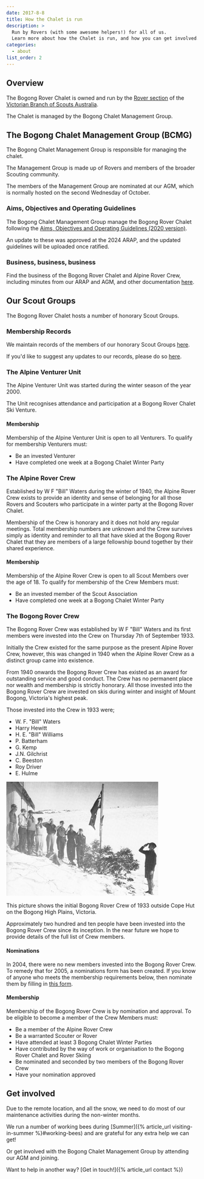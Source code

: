 ```yaml
---
date: 2017-8-8
title: How the Chalet is run
description: >
  Run by Rovers (with some awesome helpers!) for all of us.
  Learn more about how the Chalet is run, and how you can get involved.
categories:
  - about
list_order: 2
---
```


## Overview

The Bogong Rover Chalet is owned and run by the [Rover section](http://www.vicrovers.com.au/)
of the [Victorian Branch of Scouts Australia](http://scoutsvictoria.com.au/).

The Chalet is managed by the Bogong Chalet Management Group.

## The Bogong Chalet Management Group (BCMG)

The Bogong Chalet Management Group is responsible for managing the chalet.

The Management Group is made up of Rovers and members of the broader Scouting
community.

The members of the Management Group are nominated at our AGM, which is normally
hosted on the second Wednesday of October.

### Aims, Objectives and Operating Guidelines

The Bogong Chalet Management Group manage the Bogong Rover Chalet following the
[Aims, Objectives and Operating Guidelines (2020 version)](/uploads/operating_guidelines.pdf).

An update to these was approved at the 2024 ARAP, and the updated guidelines
will be uploaded once ratified.

### Business, business, business

Find the business of the Bogong Rover Chalet and Alpine Rover Crew, including
minutes from our ARAP and AGM, and other documentation [here](https://drive.google.com/drive/folders/1-C-mW6y0dm0QlS12mLP29PQh6CHiSs6U?usp=sharing).

## Our Scout Groups

The Bogong Rover Chalet hosts a number of honorary Scout Groups.

### Membership Records

We maintain records of the members of our honorary Scout Groups [here](https://bit.ly/bogong-group-members).

If you'd like to suggest any updates to our records, please do so [here](https://bit.ly/bogonggroupmembersupdates).

### The Alpine Venturer Unit

The Alpine Venturer Unit was started during the winter season of the year 2000.

The Unit recognises attendance and participation at a Bogong Rover Chalet Ski
Venture.

#### Membership

Membership of the Alpine Venturer Unit is open to all Venturers. To qualify for
membership Venturers must:

- Be an invested Venturer
- Have completed one week at a Bogong Chalet Winter Party

### The Alpine Rover Crew

Established by W F "Bill" Waters during the winter of 1940, the Alpine Rover
Crew exists to provide an identity and sense of belonging for all those Rovers
and Scouters who participate in a winter party at the Bogong Rover Chalet.

Membership of the Crew is honorary and it does not hold any regular meetings.
Total membership numbers are unknown and the Crew survives simply as identity
and reminder to all that have skied at the Bogong Rover Chalet that they are
members of a large fellowship bound together by their shared experience.

#### Membership

Membership of the Alpine Rover Crew is open to all Scout Members over the age of 18.
To qualify for membership of the Crew Members must:

- Be an invested member of the Scout Association
- Have completed one week at a Bogong Chalet Winter Party

### The Bogong Rover Crew

The Bogong Rover Crew was established by W F "Bill" Waters and its first members
were invested into the Crew on Thursday 7th of September 1933.

Initially the Crew existed for the same purpose as the present Alpine Rover
Crew, however, this was changed in 1940 when the Alpine Rover Crew as a distinct
group came into existence.

From 1940 onwards the Bogong Rover Crew has existed as an award for outstanding
service and good conduct. The Crew has no permanent place nor wealth and
membership is strictly honorary. All those invested into the Bogong Rover Crew
are invested on skis during winter and insight of Mount Bogong, Victoria's
highest peak.

Those invested into the Crew in 1933 were;

- W. F. "Bill" Waters
- Harry Hewitt
- H. E. "Bill" Williams
- P. Batterham
- G. Kemp
- J.N. Gilchrist
- C. Beeston
- Roy Driver
- E. Hulme

![Bogong Rover Crew of 1933, Cope Hut](/img/info/bogongRoverCrew1939.jpg)

This picture shows the initial Bogong Rover Crew of 1933 outside Cope Hut on the
Bogong High Plains, Victoria.

Approximately two hundred and ten people have been invested into the Bogong
Rover Crew since its inception. In the near future we hope to provide details of
the full list of Crew members.

#### Nominations

In 2004, there were no new members invested into the Bogong Rover Crew. To
remedy that for 2005, a nominations form has been created. If you know of anyone
who meets the membership requirements below, then nominate them by filling in
[this form](/downloads/bogongRoverCrewNominationForm.pdf).

#### Membership

Membership of the Bogong Rover Crew is by nomination and approval. To be
eligible to become a member of the Crew Members must:

- Be a member of the Alpine Rover Crew
- Be a warranted Scouter or Rover
- Have attended at least 3 Bogong Chalet Winter Parties
- Have contributed by the way of work or organisation to the Bogong Rover Chalet
  and Rover Skiing
- Be nominated and seconded by two members of the Bogong Rover Crew
- Have your nomination approved

## Get involved

Due to the remote location, and all the snow, we need to do most of our
maintenance activities during the non-winter months.

We run a number of working bees during [Summer]({% article_url
visiting-in-summer %}#working-bees) and are grateful for any extra help
we can get!

Or get involved with the Bogong Chalet Management Group by attending our AGM and
joining.

Want to help in another way? [Get in touch!]({% article_url contact %})
